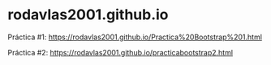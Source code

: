 # rodavlas2001.github.io
Práctica #1: https://rodavlas2001.github.io/Practica%20Bootstrap%201.html

Práctica #2: https://rodavlas2001.github.io/practicabootstrap2.html
